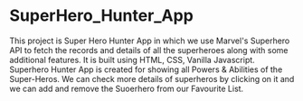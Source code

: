 # SuperHero_Hunter_App
 This project is Super Hero Hunter App in which we use Marvel's Superhero API to fetch the records and details of all the superheroes along with some additional features. It is built using HTML, CSS, Vanilla Javascript.
Superhero Hunter App is created for showing all Powers & Abilities of the Super-Heros. We can check more details of superheros by clicking on it and we can add and remove the Suoerhero from our Favourite List.
